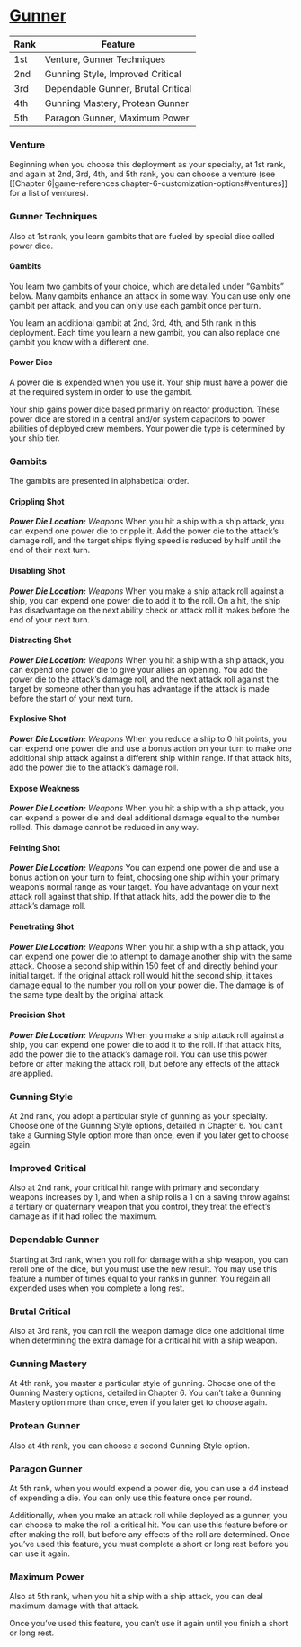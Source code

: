 # [Gunner](https://sw5e.com/starships/deployments/Gunner)

| Rank | Feature |
| --- | --- |
| 1st | Venture, Gunner Techniques |
| 2nd | Gunning Style, Improved Critical |
| 3rd | Dependable Gunner, Brutal Critical |
| 4th | Gunning Mastery, Protean Gunner |
| 5th | Paragon Gunner, Maximum Power |

### Venture

Beginning when you choose this deployment as your specialty, at 1st rank, and again at 2nd, 3rd, 4th, and 5th rank, you can choose a venture (see [[Chapter 6|game-references.chapter-6-customization-options#ventures]] for a list of ventures).

### Gunner Techniques

Also at 1st rank, you learn gambits that are fueled by special dice called power dice.

#### Gambits

You learn two gambits of your choice, which are detailed under “Gambits” below. Many gambits enhance an attack in some way. You can use only one gambit per attack, and you can only use each gambit once per turn.

You learn an additional gambit at 2nd, 3rd, 4th, and 5th rank in this deployment. Each time you learn a new gambit, you can also replace one gambit you know with a different one.

#### Power Dice

A power die is expended when you use it. Your ship must have a power die at the required system in order to use the gambit.

Your ship gains power dice based primarily on reactor production. These power dice are stored in a central and/or system capacitors to power abilities of deployed crew members. Your power die type is determined by your ship tier.

### Gambits

The gambits are presented in alphabetical order.

#### Crippling Shot

_**Power Die Location:** Weapons_
When you hit a ship with a ship attack, you can expend one power die to cripple it. Add the power die to the attack’s damage roll, and the target ship’s flying speed is reduced by half until the end of their next turn.

#### Disabling Shot

_**Power Die Location:** Weapons_
When you make a ship attack roll against a ship, you can expend one power die to add it to the roll. On a hit, the ship has disadvantage on the next ability check or attack roll it makes before the end of your next turn.

#### Distracting Shot

_**Power Die Location:** Weapons_
When you hit a ship with a ship attack, you can expend one power die to give your allies an opening. You add the power die to the attack’s damage roll, and the next attack roll against the target by someone other than you has advantage if the attack is made before the start of your next turn.

#### Explosive Shot

_**Power Die Location:** Weapons_
When you reduce a ship to 0 hit points, you can expend one power die and use a bonus action on your turn to make one additional ship attack against a different ship within range. If that attack hits, add the power die to the attack’s damage roll.

#### Expose Weakness

_**Power Die Location:** Weapons_
When you hit a ship with a ship attack, you can expend a power die and deal additional damage equal to the number rolled. This damage cannot be reduced in any way.

#### Feinting Shot

_**Power Die Location:** Weapons_
You can expend one power die and use a bonus action on your turn to feint, choosing one ship within your primary weapon’s normal range as your target. You have advantage on your next attack roll against that ship. If that attack hits, add the power die to the attack’s damage roll.

#### Penetrating Shot

_**Power Die Location:** Weapons_
When you hit a ship with a ship attack, you can expend one power die to attempt to damage another ship with the same attack. Choose a second ship within 150 feet of and directly behind your initial target. If the original attack roll would hit the second ship, it takes damage equal to the number you roll on your power die. The damage is of the same type dealt by the original attack.

#### Precision Shot

_**Power Die Location:** Weapons_
When you make a ship attack roll against a ship, you can expend one power die to add it to the roll. If that attack hits, add the power die to the attack’s damage roll. You can use this power before or after making the attack roll, but before any effects of the attack are applied.

### Gunning Style

At 2nd rank, you adopt a particular style of gunning as your specialty. Choose one of the Gunning Style options, detailed in Chapter 6. You can’t take a Gunning Style option more than once, even if you later get to choose again.

### Improved Critical

Also at 2nd rank, your critical hit range with primary and secondary weapons increases by 1, and when a ship rolls a 1 on a saving throw against a tertiary or quaternary weapon that you control, they treat the effect’s damage as if it had rolled the maximum.

### Dependable Gunner

Starting at 3rd rank, when you roll for damage with a ship weapon, you can reroll one of the dice, but you must use the new result. You may use this feature a number of times equal to your ranks in gunner. You regain all expended uses when you complete a long rest.

### Brutal Critical

Also at 3rd rank, you can roll the weapon damage dice one additional time when determining the extra damage for a critical hit with a ship weapon.

### Gunning Mastery

At 4th rank, you master a particular style of gunning. Choose one of the Gunning Mastery options, detailed in Chapter 6. You can’t take a Gunning Mastery option more than once, even if you later get to choose again.

### Protean Gunner

Also at 4th rank, you can choose a second Gunning Style option.

### Paragon Gunner

At 5th rank, when you would expend a power die, you can use a d4 instead of expending a die. You can only use this feature once per round.

Additionally, when you make an attack roll while deployed as a gunner, you can choose to make the roll a critical hit. You can use this feature before or after making the roll, but before any effects of the roll are determined. Once you’ve used this feature, you must complete a short or long rest before you can use it again.

### Maximum Power

Also at 5th rank, when you hit a ship with a ship attack, you can deal maximum damage with that attack.

Once you’ve used this feature, you can’t use it again until you finish a short or long rest.
